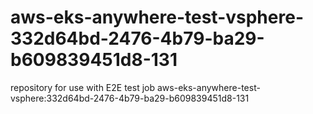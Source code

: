 # aws-eks-anywhere-test-vsphere-332d64bd-2476-4b79-ba29-b609839451d8-131
repository for use with E2E test job aws-eks-anywhere-test-vsphere:332d64bd-2476-4b79-ba29-b609839451d8-131

